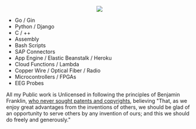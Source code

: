 <p align="center">
<img src="https://gist.githubusercontent.com/jareklupinski/0a104d43e60b2030f29be2bd288fd9b2/raw/12a53b5ccdf96b47f93f91d402571b81031a3e5a/professor.gif" />
</p>

- Go / Gin
- Python / Django
- C / ++
- Assembly
- Bash Scripts
- SAP Connectors
- App Engine / Elastic Beanstalk / Heroku
- Cloud Functions / Lambda
- Copper Wire / Optical Fiber / Radio
- Microcontrollers / FPGAs
- EEG Probes

All my Public work is Unlicensed in following the principles of Benjamin Franklin, <a href="https://www.fi.edu/benjamin-franklin/inventions">who never sought patents and copyrights</a>, believing "That, as we enjoy great advantages from the inventions of others, we should be glad of an opportunity to serve others by any invention of ours; and this we should do freely and generously."

